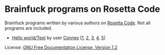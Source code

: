 # Brainfuck programs on Rosetta Code

Brainfuck programs written by various authors on [Rosetta Code](https://rosettacode.org/wiki/Category:Brainf***).
Not all programs are included.

- [Hello world/Text](https://rosettacode.org/wiki/Hello_world/Text#Brainf***)
  by user [Connex](https://rosettacode.org/wiki/User:Connex)
  [[1](https://rosettacode.org/wiki/Hello_world/Text?diff=prev&oldid=1551),
  [2](https://rosettacode.org/wiki/Hello_world/Text?diff=prev&oldid=1555),
  [3](https://rosettacode.org/wiki/Hello_world/Text?diff=prev&oldid=1556),
  [4](https://rosettacode.org/wiki/User_talk:Fapfag),
  [5](https://rosettacode.org/wiki/User_talk:Connex)]

License: [GNU Free Documentation License, Version 1.2](https://rosettacode.org/wiki/Rosetta_Code:Copyrights)
